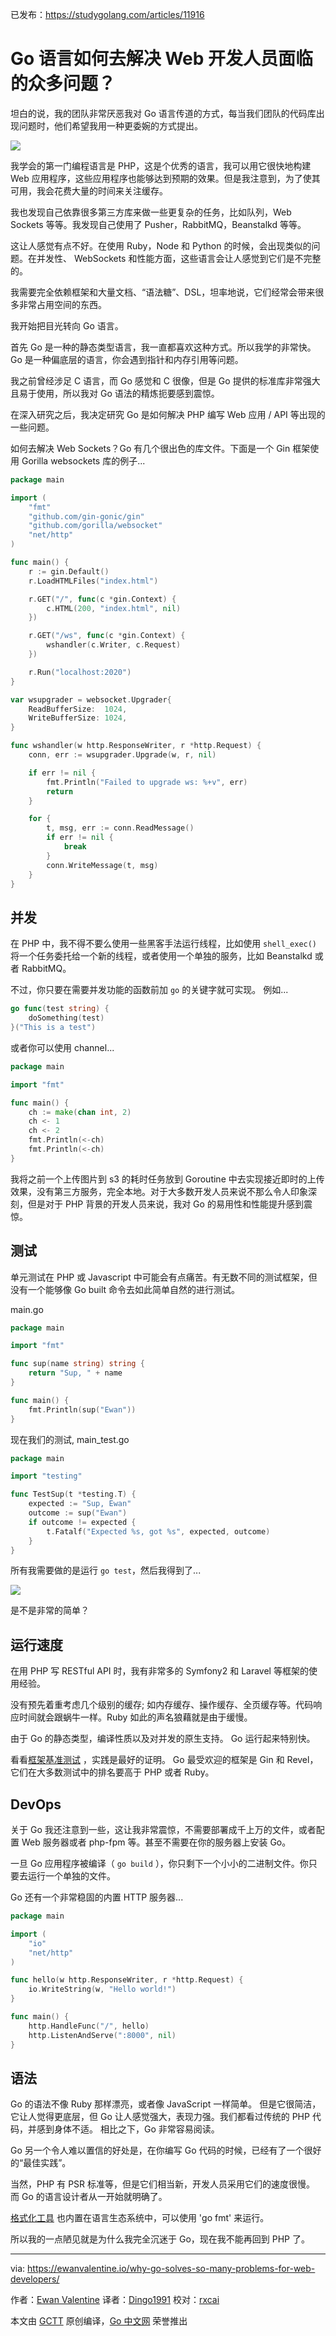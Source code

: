 已发布：https://studygolang.com/articles/11916

# Go 语言如何去解决 Web 开发人员面临的众多问题？

坦白的说，我的团队非常厌恶我对 Go 语言传道的方式，每当我们团队的代码库出现问题时，他们希望我用一种更委婉的方式提出。

![](https://raw.githubusercontent.com/studygolang/gctt-images/master/web-developers/Screen-Shot-2016-01-29-at-11-57-56.png)

我学会的第一门编程语言是 PHP，这是个优秀的语言，我可以用它很快地构建 Web 应用程序，这些应用程序也能够达到预期的效果。但是我注意到，为了使其可用，我会花费大量的时间来关注缓存。

我也发现自己依靠很多第三方库来做一些更复杂的任务，比如队列，Web Sockets 等等。我发现自己使用了 Pusher，RabbitMQ，Beanstalkd 等等。

这让人感觉有点不好。在使用 Ruby，Node 和 Python 的时候，会出现类似的问题。在并发性、 WebSockets 和性能方面，这些语言会让人感觉到它们是不完整的。

我需要完全依赖框架和大量文档、“语法糖”、DSL，坦率地说，它们经常会带来很多非常占用空间的东西。

我开始把目光转向 Go 语言。

首先 Go 是一种的静态类型语言，我一直都喜欢这种方式。所以我学的非常快。Go 是一种偏底层的语言，你会遇到指针和内存引用等问题。

我之前曾经涉足 C 语言，而 Go 感觉和 C 很像，但是 Go 提供的标准库非常强大且易于使用，所以我对 Go 语法的精炼扼要感到震惊。

在深入研究之后，我决定研究 Go 是如何解决 PHP 编写 Web 应用 / API 等出现的一些问题。

如何去解决 Web Sockets？Go 有几个很出色的库文件。下面是一个 Gin 框架使用 Gorilla websockets 库的例子...

```go
package main

import (
    "fmt"
    "github.com/gin-gonic/gin"
    "github.com/gorilla/websocket"
    "net/http"
)

func main() {
    r := gin.Default()
    r.LoadHTMLFiles("index.html")

    r.GET("/", func(c *gin.Context) {
        c.HTML(200, "index.html", nil)
    })

    r.GET("/ws", func(c *gin.Context) {
        wshandler(c.Writer, c.Request)
    })

    r.Run("localhost:2020")
}

var wsupgrader = websocket.Upgrader{
    ReadBufferSize:  1024,
    WriteBufferSize: 1024,
}

func wshandler(w http.ResponseWriter, r *http.Request) {
    conn, err := wsupgrader.Upgrade(w, r, nil)

    if err != nil {
        fmt.Println("Failed to upgrade ws: %+v", err)
        return
    }

    for {
        t, msg, err := conn.ReadMessage()
        if err != nil {
            break
        }
        conn.WriteMessage(t, msg)
    }
}
```

## 并发

在 PHP 中，我不得不要么使用一些黑客手法运行线程，比如使用 `shell_exec()` 将一个任务委托给一个新的线程，或者使用一个单独的服务，比如 Beanstalkd 或者 RabbitMQ。

不过，你只要在需要并发功能的函数前加 `go` 的关键字就可实现。 例如...

```go
go func(test string) {
    doSomething(test)
}("This is a test")
```

或者你可以使用 channel...

```go
package main

import "fmt"

func main() {
    ch := make(chan int, 2)
    ch <- 1
    ch <- 2
    fmt.Println(<-ch)
    fmt.Println(<-ch)
}
```

我将之前一个上传图片到 s3 的耗时任务放到 Goroutine 中去实现接近即时的上传效果，没有第三方服务，完全本地。对于大多数开发人员来说不那么令人印象深刻，但是对于 PHP 背景的开发人员来说，我对 Go 的易用性和性能提升感到震惊。

## 测试

单元测试在 PHP 或 Javascript 中可能会有点痛苦。有无数不同的测试框架，但没有一个能够像 Go built 命令去如此简单自然的进行测试。

main.go

```go
package main

import "fmt"

func sup(name string) string {
    return "Sup, " + name
}

func main() {
    fmt.Println(sup("Ewan"))
}
```

现在我们的测试, main_test.go

```go
package main

import "testing"

func TestSup(t *testing.T) {
    expected := "Sup, Ewan"
    outcome := sup("Ewan")
    if outcome != expected {
        t.Fatalf("Expected %s, got %s", expected, outcome)
    }
}
```

所有我需要做的是运行 `go test`，然后我得到了...

![](https://raw.githubusercontent.com/studygolang/gctt-images/master/web-developers/Screen-Shot-2016-02-23-at-21-57-33.png)

是不是非常的简单？

## 运行速度

在用 PHP 写 RESTful API 时，我有非常多的 Symfony2 和 Laravel 等框架的使用经验。

没有预先着重考虑几个级别的缓存; 如内存缓存、操作缓存、全页缓存等。代码响应时间就会跟蜗牛一样。Ruby 如此的声名狼藉就是由于缓慢。

由于 Go 的静态类型，编译性质以及对并发的原生支持。 Go 运行起来特别快。

看看[框架基准测试](https://www.techempower.com/benchmarks/) ，实践是最好的证明。 Go 最受欢迎的框架是 Gin 和 Revel，它们在大多数测试中的排名要高于 PHP 或者 Ruby。

## DevOps

关于 Go 我还注意到一些，这让我非常震惊，不需要部署成千上万的文件，或者配置 Web 服务器或者 php-fpm 等。甚至不需要在你的服务器上安装 Go。

一旦 Go 应用程序被编译（ `go build` ），你只剩下一个小小的二进制文件。你只要去运行一个单独的文件。

Go 还有一个非常稳固的内置 HTTP 服务器...

```go
package main

import (
    "io"
    "net/http"
)

func hello(w http.ResponseWriter, r *http.Request) {
    io.WriteString(w, "Hello world!")
}

func main() {
    http.HandleFunc("/", hello)
    http.ListenAndServe(":8000", nil)
}
```

## 语法

Go 的语法不像 Ruby 那样漂亮，或者像 JavaScript 一样简单。 但是它很简洁，它让人觉得更底层，但 Go 让人感觉强大，表现力强。我们都看过传统的 PHP 代码，并感到身体不适。 相比之下，Go 非常容易阅读。

Go 另一个令人难以置信的好处是，在你编写 Go 代码的时候，已经有了一个很好的“最佳实践”。

当然，PHP 有 PSR 标准等，但是它们相当新，开发人员采用它们的速度很慢。 而 Go 的语言设计者从一开始就明确了。

[格式化工具](https://blog.golang.org/go-fmt-your-code) 也内置在语言生态系统中，可以使用 'go fmt' 来运行。

所以我的一点陋见就是为什么我完全沉迷于 Go，现在我不能再回到 PHP 了。

---

via: https://ewanvalentine.io/why-go-solves-so-many-problems-for-web-developers/

作者：[Ewan Valentine](https://ewanvalentine.io/author/ewan/)
译者：[Dingo1991](https://github.com/Dingo1991)
校对：[rxcai](https://github.com/rxcai)

本文由 [GCTT](https://github.com/studygolang/GCTT) 原创编译，[Go 中文网](https://studygolang.com/) 荣誉推出
